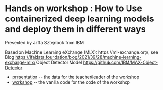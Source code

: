 # 
# Hands on workshop : How to Use containerized deep learning models and deploy them in different ways 
  Presented by Jaffa Sztejnbok from  IBM
  
  Based on Machine Learning eXchange (MLX): https://ml-exchange.org/, see Blog https://lfaidata.foundation/blog/2021/09/28/machine-learning-exchange-mlx/
  Object Detector Model  https://github.com/IBM/MAX-Object-Detector

- [presentation](./presentation) -- the data for the teacher/leader of the workshop
- [workshop](./workshop) -- the vanilla code for the code of the workshop

